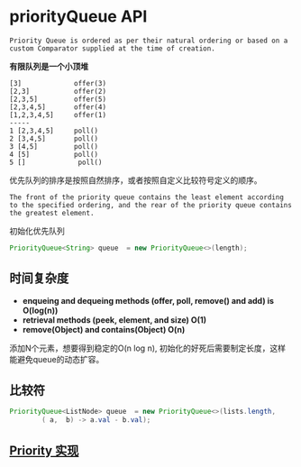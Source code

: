 # priorityQueue API

`Priority Queue is ordered as per their natural ordering or based on a custom Comparator supplied at the time of creation.`

**有限队列是一个小顶堆**

    [3]             offer(3)
    [2,3]           offer(2)
    [2,3,5]         offer(5)
    [2,3,4,5]       offer(4)
    [1,2,3,4,5]     offer(1)
    -----
    1 [2,3,4,5]     poll()
    2 [3,4,5]       poll()
    3 [4,5]         poll()
    4 [5]           poll()
    5 []             poll()


优先队列的排序是按照自然排序，或者按照自定义比较符号定义的顺序。

`The front of the priority queue contains the least element according to the specified ordering, and the rear of the priority queue contains the greatest element.` 

初始化优先队列
```java
PriorityQueue<String> queue  = new PriorityQueue<>(length);
```

## 时间复杂度
* **enqueing and dequeing methods (offer, poll, remove() and add) is O(log(n))**
* **retrieval methods (peek, element, and size) O(1)**
* **remove(Object) and contains(Object) O(n)**

添加N个元素，想要得到稳定的O(n log n), 初始化的好死后需要制定长度，这样能避免queue的动态扩容。

## 比较符

```java
PriorityQueue<ListNode> queue  = new PriorityQueue<>(lists.length, 
        ( a,  b) -> a.val - b.val);
```


## [Priority 实现](./sortHeapSort.md)


